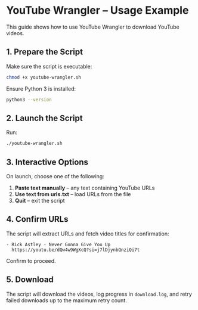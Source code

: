 # YouTube Wrangler – Usage Example

This guide shows how to use YouTube Wrangler to download YouTube videos.

## 1. Prepare the Script

Make sure the script is executable:

```bash
chmod +x youtube-wrangler.sh
```

Ensure Python 3 is installed:

```bash
python3 --version
```

## 2. Launch the Script

Run:

```bash
./youtube-wrangler.sh
```

## 3. Interactive Options

On launch, choose one of the following:

1. **Paste text manually** – any text containing YouTube URLs
2. **Use text from urls.txt** – load URLs from the file
3. **Quit** – exit the script

## 4. Confirm URLs

The script will extract URLs and fetch video titles for confirmation:

```
- Rick Astley - Never Gonna Give You Up
  https://youtu.be/dQw4w9WgXcQ?si=j7lDjynbQnziQi7t
```

Confirm to proceed.

## 5. Download

The script will download the videos, log progress in `download.log`, and retry failed downloads up to the maximum retry count.